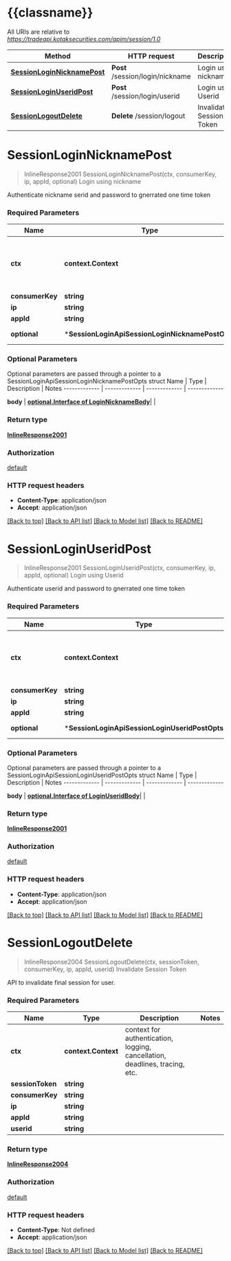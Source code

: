 # {{classname}}

All URIs are relative to *https://tradeapi.kotaksecurities.com/apim/session/1.0*

Method | HTTP request | Description
------------- | ------------- | -------------
[**SessionLoginNicknamePost**](SessionLoginApi.md#SessionLoginNicknamePost) | **Post** /session/login/nickname | Login using nickname
[**SessionLoginUseridPost**](SessionLoginApi.md#SessionLoginUseridPost) | **Post** /session/login/userid | Login using Userid
[**SessionLogoutDelete**](SessionLoginApi.md#SessionLogoutDelete) | **Delete** /session/logout | Invalidate Session Token

# **SessionLoginNicknamePost**
> InlineResponse2001 SessionLoginNicknamePost(ctx, consumerKey, ip, appId, optional)
Login using nickname

Authenticate nickname serid and password to gnerrated one time token

### Required Parameters

Name | Type | Description  | Notes
------------- | ------------- | ------------- | -------------
 **ctx** | **context.Context** | context for authentication, logging, cancellation, deadlines, tracing, etc.
  **consumerKey** | **string**|  | 
  **ip** | **string**|  | 
  **appId** | **string**|  | 
 **optional** | ***SessionLoginApiSessionLoginNicknamePostOpts** | optional parameters | nil if no parameters

### Optional Parameters
Optional parameters are passed through a pointer to a SessionLoginApiSessionLoginNicknamePostOpts struct
Name | Type | Description  | Notes
------------- | ------------- | ------------- | -------------



 **body** | [**optional.Interface of LoginNicknameBody**](LoginNicknameBody.md)|  | 

### Return type

[**InlineResponse2001**](inline_response_200_1.md)

### Authorization

[default](../README.md#default)

### HTTP request headers

 - **Content-Type**: application/json
 - **Accept**: application/json

[[Back to top]](#) [[Back to API list]](../README.md#documentation-for-api-endpoints) [[Back to Model list]](../README.md#documentation-for-models) [[Back to README]](../README.md)

# **SessionLoginUseridPost**
> InlineResponse2001 SessionLoginUseridPost(ctx, consumerKey, ip, appId, optional)
Login using Userid

Authenticate userid and password to gnerrated one time token

### Required Parameters

Name | Type | Description  | Notes
------------- | ------------- | ------------- | -------------
 **ctx** | **context.Context** | context for authentication, logging, cancellation, deadlines, tracing, etc.
  **consumerKey** | **string**|  | 
  **ip** | **string**|  | 
  **appId** | **string**|  | 
 **optional** | ***SessionLoginApiSessionLoginUseridPostOpts** | optional parameters | nil if no parameters

### Optional Parameters
Optional parameters are passed through a pointer to a SessionLoginApiSessionLoginUseridPostOpts struct
Name | Type | Description  | Notes
------------- | ------------- | ------------- | -------------



 **body** | [**optional.Interface of LoginUseridBody**](LoginUseridBody.md)|  | 

### Return type

[**InlineResponse2001**](inline_response_200_1.md)

### Authorization

[default](../README.md#default)

### HTTP request headers

 - **Content-Type**: application/json
 - **Accept**: application/json

[[Back to top]](#) [[Back to API list]](../README.md#documentation-for-api-endpoints) [[Back to Model list]](../README.md#documentation-for-models) [[Back to README]](../README.md)

# **SessionLogoutDelete**
> InlineResponse2004 SessionLogoutDelete(ctx, sessionToken, consumerKey, ip, appId, userid)
Invalidate Session Token

API to invalidate final session for user.

### Required Parameters

Name | Type | Description  | Notes
------------- | ------------- | ------------- | -------------
 **ctx** | **context.Context** | context for authentication, logging, cancellation, deadlines, tracing, etc.
  **sessionToken** | **string**|  | 
  **consumerKey** | **string**|  | 
  **ip** | **string**|  | 
  **appId** | **string**|  | 
  **userid** | **string**|  | 

### Return type

[**InlineResponse2004**](inline_response_200_4.md)

### Authorization

[default](../README.md#default)

### HTTP request headers

 - **Content-Type**: Not defined
 - **Accept**: application/json

[[Back to top]](#) [[Back to API list]](../README.md#documentation-for-api-endpoints) [[Back to Model list]](../README.md#documentation-for-models) [[Back to README]](../README.md)

